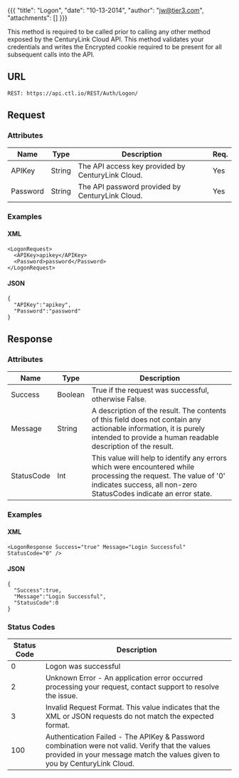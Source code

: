 {{{
  "title": "Logon",
  "date": "10-13-2014",
  "author": "jw@tier3.com",
  "attachments": []
}}}

This method is required to be called prior to calling any other method exposed by the CenturyLink Cloud API. This method validates your credentials and writes the Encrypted cookie required to be present for all subsequent calls into the API.

## URL

    REST: https://api.ctl.io/REST/Auth/Logon/

## Request

### Attributes

| Name | Type | Description | Req. |
| --- | --- | --- | --- |
| APIKey | String | The API access key provided by CenturyLink Cloud. | Yes |
| Password | String | The API password provided by CenturyLink Cloud. | Yes |

### Examples

#### XML

    <LogonRequest>
      <APIKey>apikey</APIKey>
      <Password>password</Password>
    </LogonRequest>

#### JSON

    {
      "APIKey":"apikey",
      "Password":"password"
    }

## Response

### Attributes

| Name | Type | Description |
| --- | --- | --- |
| Success | Boolean | True if the request was successful, otherwise False. |
| Message | String | A description of the result. The contents of this field does not contain any actionable information, it is purely intended to provide a human readable description of the result. |
| StatusCode | Int | This value will help to identify any errors which were encountered while processing the request. The value of '0' indicates success, all non-zero StatusCodes indicate an error state. |

### Examples

#### XML

    <LogonResponse Success="true" Message="Login Successful" StatusCode="0" />

#### JSON

    {
      "Success":true,
      "Message":"Login Successful",
      "StatusCode":0
    }

### Status Codes

| Status Code | Description |
| --- | --- |
| 0 | Logon was successful |
| 2 | Unknown Error - An application error occurred processing your request, contact support to resolve the issue. |
| 3 | Invalid Request Format. This value indicates that the XML or JSON requests do not match the expected format. |
| 100 | Authentication Failed - The APIKey & Password combination were not valid. Verify that the values provided in your message match the values given to you by CenturyLink Cloud. |
